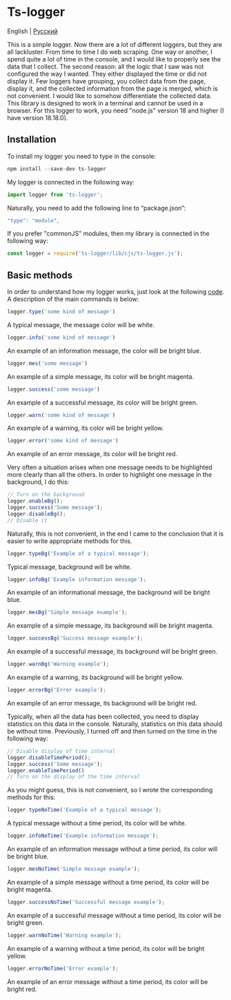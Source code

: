 # Ts-logger

English | [Русский](./README.ru.md) 

This is a simple logger. Now there are a lot of different loggers, but they are all lackluster. From time to time I do web scraping. One way or another, I spend quite a lot of time in the console, and I would like to properly see the data that I collect. The second reason: all the logic that I saw was not configured the way I wanted. They either displayed the time or did not display it. Few loggers have grouping, you collect data from the page, display it, and the collected information from the page is merged, which is not convenient. I would like to somehow differentiate the collected data. This library is designed to work in a terminal and cannot be used in a browser. For this logger to work, you need "node.js" version 18 and higher (I have version 18.18.0).

## Installation

To install my logger you need to type in the console:

```js
npm install --save-dev ts-logger
```

My logger is connected in the following way:

```js
import logger from 'ts-logger';
```

Naturally, you need to add the following line to “package.json”:

```js
"type": "module",
```

If you prefer "commonJS" modules, then my library is connected in the following way:

```js
const logger = require('ts-logger/lib/cjs/ts-logger.js');
```

## Basic methods

In order to understand how my logger works, just look at the following [code](https://github.com/maksimkaJCHK/ts-logger/tree/main/examples/eng). A description of the main commands is below:

```js
logger.type('some kind of message')
```

A typical message, the message color will be white.

```js
logger.info('some kind of message')
```

An example of an information message, the color will be bright blue.

```js
logger.mes('some message')
```

An example of a simple message, its color will be bright magenta.

```js
logger.success('some message')
```

An example of a successful message, its color will be bright green.

```js
logger.warn('some kind of message')
```

An example of a warning, its color will be bright yellow.

```js
logger.error('some kind of message')
```

Аn example of an error message, its color will be bright red.

Very often a situation arises when one message needs to be highlighted more clearly than all the others. In order to highlight one message in the background, I do this:

```js
// Turn on the background
logger.enableBg();
logger.success('Some message');
logger.disableBg();
// Disable it
```

Naturally, this is not convenient, in the end I came to the conclusion that it is easier to write appropriate methods for this.

```js
logger.typeBg('Example of a typical message');
```

Typical message, background will be white.

```js
logger.infoBg('Example information message');
```

An example of an informational message, the background will be bright blue.

```js
logger.mesBg('Simple message example');
```

An example of a simple message, its background will be bright magenta.

```js
logger.successBg('Success message example');
```

An example of a successful message, its background will be bright green.

```js
logger.warnBg('Warning example');
```

An example of a warning, its background will be bright yellow.

```js
logger.errorBg('Error example');
```

An example of an error message, its background will be bright red.

Typically, when all the data has been collected, you need to display statistics on this data in the console. Naturally, statistics on this data should be without time. Previously, I turned off and then turned on the time in the following way:

```js
// Disable display of time interval
logger.disableTimePeriod();
logger.success('Some message');
logger.enableTimePeriod()
// Turn on the display of the time interval
```

As you might guess, this is not convenient, so I wrote the corresponding methods for this:

```js
logger.typeNoTime('Example of a typical message');
```

A typical message without a time period, its color will be white.

```js
logger.infoNoTime('Example information message');
```

An example of an information message without a time period, its color will be bright blue.

```js
logger.mesNoTime('Simple message example');
```

An example of a simple message without a time period, its color will be bright magenta.

```js
logger.successNoTime('Successful message example');
```

An example of a successful message without a time period, its color will be bright green.

```js
logger.warnNoTime('Warning example');
```

An example of a warning without a time period, its color will be bright yellow.

```js
logger.errorNoTime('Error example');
```

An example of an error message without a time period, its color will be bright red.